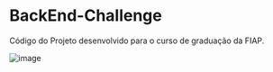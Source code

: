 # BackEnd-Challenge
Código do Projeto desenvolvido para o curso de graduação da FIAP.

![image](https://github.com/user-attachments/assets/a9a1eaef-e201-4293-a374-83242fd1880a)
